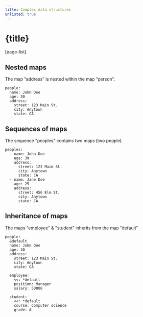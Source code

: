 ```yaml
---
title: Complex data structures
unlisted: true
---
```

# {title}

[page-list]

## Nested maps

The map "address" is nested within the map "person".

```
people:
  name: John Doe
  age: 30
  address:
    street: 123 Main St.
    city: Anytown
    state: CA
```

## Sequences of maps

The sequence "peoples" contains two maps (two people).

```
peoples:
  - name: John Doe
    age: 30
    address:
      street: 123 Main St.
      city: Anytown
      state: CA
  - name: Jane Doe
    age: 25
    address:
      street: 456 Elm St.
      city: Anytown
      state: CA
```

## Inheritance of maps

The maps "employee" & "student" inherits from the map "default" 

```
people:
  &default
  name: John Doe
  age: 30
  address:
    street: 123 Main St.    
    city: Anytown
    state: CA

  employee:
    <<: *default
    position: Manager
    salary: 50000

  student:
    <<: *default
    course: Computer science
    grade: A
```